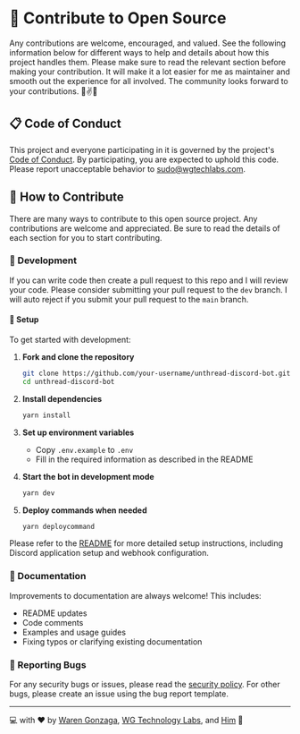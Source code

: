 # 🎯 Contribute to Open Source

Any contributions are welcome, encouraged, and valued. See the following information below for different ways to help and details about how this project handles them. Please make sure to read the relevant section before making your contribution. It will make it a lot easier for me as maintainer and smooth out the experience for all involved. The community looks forward to your contributions. 🎉✌✨

## 📋 Code of Conduct

This project and everyone participating in it is governed by the project's [Code of Conduct](./code_of_conduct.md). By participating, you are expected to uphold this code. Please report unacceptable behavior to <sudo@wgtechlabs.com>.

## 💖 How to Contribute

There are many ways to contribute to this open source project. Any contributions are welcome and appreciated. Be sure to read the details of each section for you to start contributing.

### 🧬 Development

If you can write code then create a pull request to this repo and I will review your code. Please consider submitting your pull request to the `dev` branch. I will auto reject if you submit your pull request to the `main` branch.

#### 🔧 Setup

To get started with development:

1. **Fork and clone the repository**
   ```bash
   git clone https://github.com/your-username/unthread-discord-bot.git
   cd unthread-discord-bot
   ```

2. **Install dependencies**
   ```bash
   yarn install
   ```

3. **Set up environment variables**
   - Copy `.env.example` to `.env`
   - Fill in the required information as described in the README

4. **Start the bot in development mode**
   ```bash
   yarn dev
   ```

5. **Deploy commands when needed**
   ```bash
   yarn deploycommand
   ```

Please refer to the [README](./README.md) for more detailed setup instructions, including Discord application setup and webhook configuration.

### 📖 Documentation

Improvements to documentation are always welcome! This includes:
- README updates
- Code comments
- Examples and usage guides
- Fixing typos or clarifying existing documentation

### 🐞 Reporting Bugs

For any security bugs or issues, please read the [security policy](./security.md).
For other bugs, please create an issue using the bug report template.

---

💻 with ❤️ by [Waren Gonzaga](https://warengonzaga.com), [WG Technology Labs](https://wgtechlabs.com), and [Him](https://www.youtube.com/watch?v=HHrxS4diLew&t=44s) 🙏
